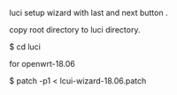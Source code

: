 luci setup wizard with last and next button .

copy root directory to luci directory.

$ cd luci

for openwrt-18.06

$ patch -p1 < lcui-wizard-18.06.patch

